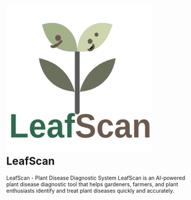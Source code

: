 # ![alt text](image.png) LeafScan
LeafScan - Plant Disease Diagnostic System LeafScan is an AI-powered plant disease diagnostic tool that helps gardeners, farmers, and plant enthusiasts identify and treat plant diseases quickly and accurately.
